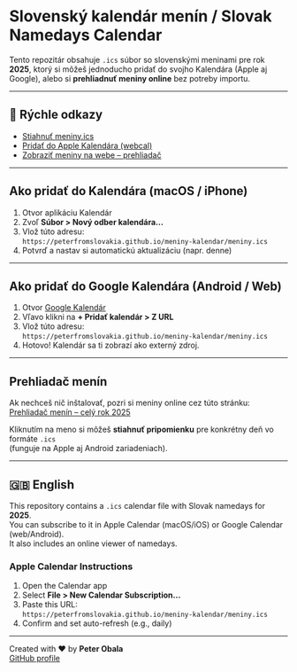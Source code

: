 #  Slovenský kalendár menín / Slovak Namedays Calendar

Tento repozitár obsahuje `.ics` súbor so slovenskými meninami pre rok **2025**, ktorý si môžeš jednoducho pridať do svojho Kalendára (Apple aj Google), alebo si **prehliadnuť meniny online** bez potreby importu.

---

## 🧭 Rýchle odkazy

-  [Stiahnuť meniny.ics](https://peterfromslovakia.github.io/meniny-kalendar/meniny.ics)  
-  [Pridať do Apple Kalendára (webcal)](webcal://peterfromslovakia.github.io/meniny-kalendar/meniny.ics)  
-  [Zobraziť meniny na webe – prehliadač](https://peterfromslovakia.github.io/meniny-kalendar/prehliadac.html)

---

##  Ako pridať do Kalendára (macOS / iPhone)

1. Otvor aplikáciu Kalendár  
2. Zvoľ **Súbor > Nový odber kalendára...**  
3. Vlož túto adresu:  
   `https://peterfromslovakia.github.io/meniny-kalendar/meniny.ics`  
4. Potvrď a nastav si automatickú aktualizáciu (napr. denne)

---

##  Ako pridať do Google Kalendára (Android / Web)

1. Otvor [Google Kalendár](https://calendar.google.com)  
2. Vľavo klikni na **+ Pridať kalendár > Z URL**  
3. Vlož túto adresu:  
   `https://peterfromslovakia.github.io/meniny-kalendar/meniny.ics`  
4. Hotovo! Kalendár sa ti zobrazí ako externý zdroj.

---

##  Prehliadač menín

Ak nechceš nič inštalovať, pozri si meniny online cez túto stránku:  
[Prehliadač menín – celý rok 2025](https://peterfromslovakia.github.io/meniny-kalendar/prehliadac.html)

Kliknutím na meno si môžeš **stiahnuť pripomienku** pre konkrétny deň vo formáte `.ics`  
(funguje na Apple aj Android zariadeniach).

---

## 🇬🇧 English

This repository contains a `.ics` calendar file with Slovak namedays for **2025**.  
You can subscribe to it in Apple Calendar (macOS/iOS) or Google Calendar (web/Android).  
It also includes an online viewer of namedays.

### Apple Calendar Instructions

1. Open the Calendar app  
2. Select **File > New Calendar Subscription...**  
3. Paste this URL:  
   `https://peterfromslovakia.github.io/meniny-kalendar/meniny.ics`  
4. Confirm and set auto-refresh (e.g., daily)

---

Created with ❤️ by **Peter Obala**  
[GitHub profile](https://github.com/peterfromslovakia)
